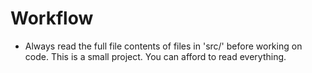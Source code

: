 # Workflow

* Always read the full file contents of files in 'src/' before working on code. This is a small project. You can afford to read everything.
